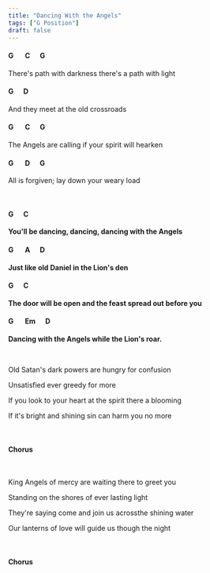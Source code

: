 ```yaml
---
title: "Dancing With the Angels"
tags: ["G Position"]
draft: false
---
```


#### G &nbsp;&nbsp;&nbsp;&nbsp;&nbsp; C &nbsp;&nbsp;&nbsp;&nbsp; G
There's path with darkness there's a path with light 
#### G &nbsp;&nbsp;&nbsp;&nbsp; D
And they meet at the old crossroads
#### G &nbsp;&nbsp;&nbsp;&nbsp;&nbsp; C &nbsp;&nbsp;&nbsp;&nbsp; G
The Angels are calling if your spirit will hearken 
#### G &nbsp;&nbsp;&nbsp;&nbsp;&nbsp; D &nbsp;&nbsp;&nbsp;&nbsp; G
All is forgiven; lay down your weary load

<br>

#### G &nbsp;&nbsp;&nbsp;&nbsp; C
**You'll be dancing, dancing, dancing with the Angels**
#### G &nbsp;&nbsp;&nbsp;&nbsp;&nbsp; A &nbsp;&nbsp;&nbsp;&nbsp; D
**Just like old Daniel in the Lion's den**
#### G &nbsp;&nbsp;&nbsp;&nbsp; C 
**The door will be open and the feast spread out before you** 
#### G &nbsp;&nbsp;&nbsp;&nbsp;&nbsp; Em &nbsp;&nbsp;&nbsp;&nbsp; D
**Dancing with the Angels while the Lion's roar.**

<br>

Old Satan's dark powers are hungry for confusion 

Unsatisfied ever greedy for more 

If you look to your heart at the spirit there a blooming

If it's bright and shining sin can harm you no more

<br>

#### Chorus

<br>

King Angels of mercy are waiting there to greet you

Standing on the shores of ever lasting light 

They're saying come and join us acrossthe shining water 

Our lanterns of love will guide us though the night

<br>

#### Chorus

<br>